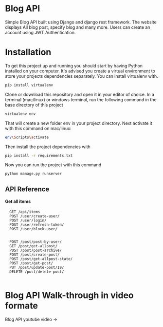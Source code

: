 
# Blog API

Simple Blog  API built using Django and django rest framework. The website displays All blog post, specify blog and many more.
Users can create an account using JWT Authentication.

# Installation
To get this project up and running you should start by having Python installed on your computer. It's advised you create a virtual environment to store your projects dependencies separately. You can install virtualenv with.
```bash
pip install virtualenv
```

Clone or download this repository and open it in your editor of choice. In a terminal (mac/linux) or windows terminal, run the following command in the base directory of this project

```bash
virtualenv env
```

That will create a new folder env in your project directory. Next activate it with this command on mac/linux:

```bash
env\Scripts\activate
```
Then install the project dependencies with
```bash
pip install -r requirements.txt
```
Now you can run the project with this command
```bash
python manage.py runserver
```

## API Reference

#### Get all items

```http
  GET /api/items
  POST /user/create-user/
  POST /user/login/
  POST /user/refresh-token/
  POST /user/block-user/


  POST /post/post-by-user/
  GET /post/get-allpost/
  POST /post/post-archive/
  POST /post/create-post/
  POST /post/get-allpost-state/
  POST /post/get-post/
  PUT /post/update-post/19/
  DELETE /post/delete-post/
  
```

# Blog API Walk-through in video formate

Blog API youtube video -> 
